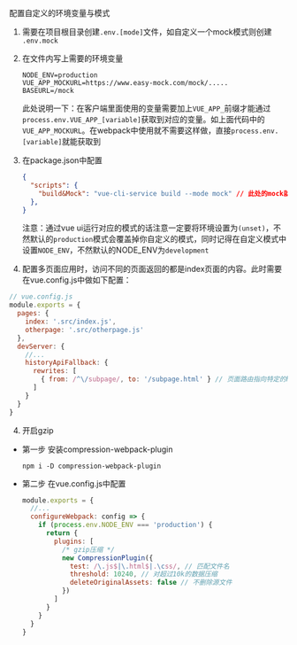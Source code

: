 配置自定义的环境变量与模式  
1. 需要在项目根目录创建``.env.[mode]``文件，如自定义一个mock模式则创建 ``.env.mock``
2. 在文件内写上需要的环境变量
    ```
    NODE_ENV=production
    VUE_APP_MOCKURL=https://www.easy-mock.com/mock/.....
    BASEURL=/mock
    ```
    此处说明一下：在客户端里面使用的变量需要加上``VUE_APP_``前缀才能通过``process.env.VUE_APP_[variable]``获取到对应的变量。如上面代码中的``VUE_APP_MOCKURL``。在webpack中使用就不需要这样做，直接``process.env.[variable]``就能获取到
  1. 在package.json中配置
      ```json
      {
        "scripts": {
          "build&Mock": "vue-cli-service build --mode mock" // 此处的mock就是第一步创建的文件.env.mock中的mock字段
        },
      }
      ```
      注意：通过vue ui运行对应的模式的话注意一定要将环境设置为``(unset)``，不然默认的``production``模式会覆盖掉你自定义的模式，同时记得在自定义模式中设置``NODE_ENV``，不然默认的NODE_ENV为``development``

3. 配置多页面应用时，访问不同的页面返回的都是index页面的内容。此时需要在vue.config.js中做如下配置：
```javascript
// vue.config.js
module.exports = {
  pages: {
    index: '.src/index.js',
    otherpage: '.src/otherpage.js'
  },
  devServer: {
    //...
    historyApiFallback: {
      rewrites: [
        { from: /^\/subpage/, to: '/subpage.html' } // 页面路由指向特定的html文件
      ]
    }
  }
}
```
4. 开启gzip
- 第一步 安装compression-webpack-plugin
  ```shell
  npm i -D compression-webpack-plugin
  ```
- 第二步 在vue.config.js中配置
  ```javascript
  module.exports = {
    //...
    configureWebpack: config => {
      if (process.env.NODE_ENV === 'production') {
        return {
          plugins: [
            /* gzip压缩 */
            new CompressionPlugin({
              test: /\.js$|\.html$|.\css/, // 匹配文件名
              threshold: 10240, // 对超过10k的数据压缩
              deleteOriginalAssets: false // 不删除源文件
            })
          ]
        }
      }
    }
  }
  ```
